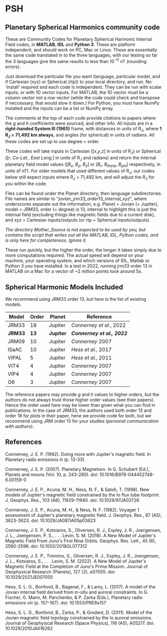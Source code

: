 # PSH
## Planetary Spherical Harmonics community code

These are Community Codes for Planetary Spherical Harmonic Internal Field codes, in **MATLAB**, **IDL** and **Python 3**.  These are platform independent, and should work on PC, Mac or Linux. These are essentially the same code translated in to the three languages, with our testing so far the 3 languages give the same results to less than 10<sup>-11</sup> nT (rounding errors).

Just download the particular file you want (language, particular model, and if Cartesian (xyz) or Spherical (rtp)) to your local directory, and run.  No 'install' required and each code is independent.  They can be run with scalar inputs, or with 1D vector inputs.  For MATLAB, the 1D vector must be a column vector not a row vector (while the code could check and transpose if neccessary, that would slow it down.) For Python, you must have NumPy installed and the inputs can be a list or NumPy array.

The comments at the top of each code provide citations to papers where the *g* and *h* coefficients were sourced, and other info.
All inputs are in a **right-handed System III (1965)** frame, with distances in units of R<sub>J</sub>, where **1 R<sub>J</sub> = 71,492 km always**, and angles (for spherical) in units of radians.  All these codes are set up to use degree = order.

These codes will take inputs in Cartesian ([*x*,*y*,*z*] in units of R<sub>J</sub>) or Spherical ([*r*, *Co-Lat.*, *East Long.*] in units of R<sub>J</sub> and radians) and return the internal planetary field model values ([*B<sub>x</sub>*, *B<sub>y</sub>*, *B<sub>z</sub>*] or [*B<sub>r</sub>*, *B<sub>theta</sub>*, *B<sub>phi</sub>*] respectively, in units of nT). For older models that used different values of R<sub>J</sub>, our codes below still expect inputs where R<sub>J</sub> = 71,492 km, and will adjust the R<sub>J</sub> for you within the code.

Files can be found under the Planet directory, then language subdirectories.  File names are similar to "*jovian_jrm33_order13_internal_xyz*", where underscores separate out the information, e.g. Planet = Jovian (= Jupiter), model = JRM33, order (= degree) is 13, internal to highlight this is just the internal field (excluding things like magnetic fields due to a current disk), and xyz = Cartesian inputs/outputs (or rtp = Spherical inputs/outputs).

*The directory Mother_Source is not expected to be used by you, but contains the script that writes out all the MATLAB, IDL, Python codes, and is only here for completeness. Ignore it.*

These run quickly, but the higher the order, the longer it takes simply due to more computations required.  The actual speed will depend on your machine, your operating system, and which versions of IDL, Matlab or Python 3 you have installed.  In a test in 2022, running jrm33 order 13 in MATLAB on a Mac for a vector of ~2 million points took around 5s. 

## Spherical Harmonic Models Included

We recommend using JRM33 order 13, but here is the list of existing models.  

| Model | Order | Planet  | Reference              |
| ----- | ----- | ------- | ---------------------- |
| JRM33 |  18   | Jupiter | *Connerney et al.*, 2022 |
| **JRM33** |  **13**   | **Jupiter** | ***Connerney et al., 2022*** |
| JRM09 |  10   | Jupiter | *Connerney* 2007         |
| ISaAC |  10   | Jupiter | *Hess et al.*, 2017      |
| VIPAL |   5   | Jupiter | *Hess et al.*, 2011      |
| VIT4  |   4   | Jupiter | *Connerney* 2007         |
| VIP4  |   4   | Jupiter | *Connerney* 2007         |
| O6    |   3   | Jupiter | *Connerney* 2007         |

The reference papers may provide *g* and *h* values to higher orders, but the authors do not always trust those higher order values (see their papers). Hence the order used here may be lower than given what you can find in publications.  In the case of JRM33, the authors used both order 13 and order 18 for plots in their paper, hene we provide code for both, but we recommend using JRM order 13 for your studies (*personal communication with authors*).

## References

Connerney, J. E. P. (1992). Doing more with Jupiter's magnetic field. In Planetary radio emissions iii (p. 13-33).

Connerney, J. E. P. (2007). Planetary Magnetism. In G. Schubert (Ed.), Planets and moons (Vol. 10, p. 243-280). doi: 10.1016/B978-044452748-6.00159-0

Connerney, J. E. P., Acuna, M. H., Ness, N. F., & Satoh, T. (1998). New models of Jupiter's magnetic field constrained by the Io flux tube footprint. J. Geophys. Res., 103 (A6), 11929-11940. doi: 10.1029/97JA03726

Connerney, J. E. P., Acuna, M. H., & Ness, N. F. (1982). Voyager 1 assessment of Jupiter's planetary magnetic field. J. Geophys. Res., 87 (A5), 3623-3623. doi: 10.1029/JA087iA05p03623

Connerney, J. E. P., Kotsiaros, S., Oliversen, R. J., Espley, J. R., Joergensen, J. L., Joergensen, P. S., . . . Levin, S. M. (2018). A New Model of Jupiter's Magnetic Field From Juno's First Nine Orbits. Geophys. Res. Lett., 45 (6), 2590-2596. doi: 10.1002/2018GL077312

Connerney, J. E. P., Timmins, S., Oliversen, R. J., Espley, J. R., Joergensen, J. L., Kotsiaros, S., . . . Levin, S. M. (2022). A New Model of Jupiter's Magnetic Field at the Completion of Juno's Prime Mission. Journal of Geophysical Research (Planets), 127 (2), e07055. doi: 10.1029/2021JE007055

Hess, S. L. G., Bonfond, B., Bagenal, F., & Lamy, L. (2017). A model of the Jovian internal field derived from in-situ and auroral constraints. In G. Fischer, G. Mann, M. Panchenko, & P. Zarka (Eds.), Planetary radio emissions viii (p. 157-167). doi: 10.1553/PRE8s157

Hess, S. L. G., Bonfond, B., Zarka, P., & Grodent, D. (2011). Model of the Jovian magnetic field topology constrained by the Io auroral emissions. Journal of Geophysical Research (Space Physics), 116 (A5), A05217. doi: 10.1029/2010JA016262

